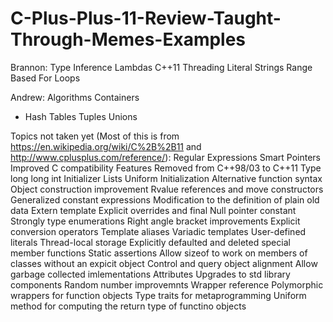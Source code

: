 # C-Plus-Plus-11-Review-Taught-Through-Memes-Examples

Brannon:
 Type Inference
 Lambdas
 C++11 Threading
 Literal Strings
 Range Based For Loops
 
Andrew:
 Algorithms
 Containers
  - Hash Tables
 Tuples
 Unions
 
Topics not taken yet (Most of this is from https://en.wikipedia.org/wiki/C%2B%2B11 and http://www.cplusplus.com/reference/):
 Regular Expressions
 Smart Pointers
 Improved C compatibility
 Features Removed from C++98/03 to C++11 
 Type long long int
 Initializer Lists
 Uniform Initialization
 Alternative function syntax
 Object construction improvement
 Rvalue references and move constructors
 Generalized constant expressions
 Modification to the definition of plain old data
 Extern template
 Explicit overrides and final
 Null pointer constant
 Strongly type enumerations
 Right angle bracket improvements
 Explicit conversion operators
 Template aliases
 Variadic templates
 User-defined literals
 Thread-local storage
 Explicitly defaulted and deleted special member functions
 Static assertions
 Allow sizeof to work on members of classes without an expicit object
 Control and query object alignment
 Allow garbage collected imlementations
 Attributes
 Upgrades to std library components 
 Random number improvemnts
 Wrapper reference
 Polymorphic wrappers for function objects
 Type traits for metaprogramming
 Uniform method for computing the return type of functino objects
